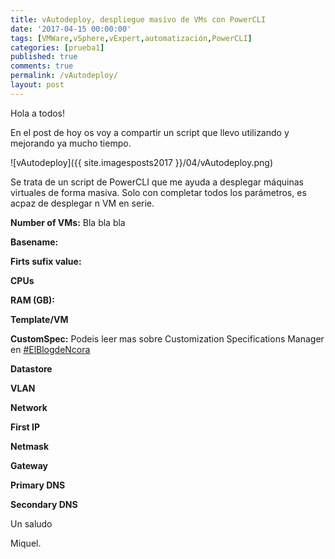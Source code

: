 ```yaml
---
title: vAutodeploy, despliegue masivo de VMs con PowerCLI
date: '2017-04-15 00:00:00'
tags: [VMWare,vSphere,vExpert,automatización,PowerCLI]
categories: [prueba1]
published: true
comments: true
permalink: /vAutodeploy/
layout: post
---
```


Hola a todos!

En el post de hoy os voy a compartir un script que llevo utilizando y mejorando ya mucho tiempo.

![vAutodeploy]({{ site.imagesposts2017 }}/04/vAutodeploy.png)

Se trata de un script de PowerCLI que me ayuda a desplegar máquinas virtuales de forma masiva. Solo con completar todos los parámetros, es acpaz de desplegar n VM en serie.

**Number of VMs:** Bla bla bla

**Basename:**

**Firts sufix value:**

**CPUs**

**RAM (GB):**

**Template/VM**

**CustomSpec:** Podeis leer mas sobre Customization Specifications Manager en [#ElBlogdeNcora](https://www.ncora.com/blog/2016/11/01/customizacion-de-templates-en-vsphere/)

**Datastore**

**VLAN**

**Network**

**First IP**

**Netmask**

**Gateway**

**Primary DNS**

**Secondary DNS**

 
Un saludo

Miquel.